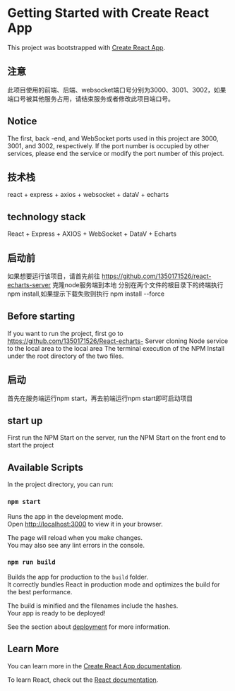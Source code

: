 # Getting Started with Create React App

This project was bootstrapped with [Create React App](https://github.com/facebook/create-react-app).
## 注意
此项目使用的前端、后端、websocket端口号分别为3000、3001、3002，如果端口号被其他服务占用，请结束服务或者修改此项目端口号。
## Notice
The first, back -end, and WebSocket ports used in this project are 3000, 3001, and 3002, respectively. If the port number is occupied by other services, please end the service or modify the port number of this project.

## 技术栈
react + express + axios + websocket + dataV + echarts 
## technology stack
React + Express + AXIOS + WebSocket + DataV + Echarts

## 启动前
如果想要运行该项目，请首先前往 https://github.com/1350171526/react-echarts-server 克隆node服务端到本地
分别在两个文件的根目录下的终端执行 npm install,如果提示下载失败则执行 npm install --force
## Before starting
If you want to run the project, first go to https://github.com/1350171526/React-echarts- Server cloning Node service to the local area to the local area
The terminal execution of the NPM Install under the root directory of the two files.

## 启动
首先在服务端运行npm start，再去前端运行npm start即可启动项目
## start up
First run the NPM Start on the server, run the NPM Start on the front end to start the project
## Available Scripts

In the project directory, you can run:

### `npm start`

Runs the app in the development mode.\
Open [http://localhost:3000](http://localhost:3000) to view it in your browser.

The page will reload when you make changes.\
You may also see any lint errors in the console.

### `npm run build`

Builds the app for production to the `build` folder.\
It correctly bundles React in production mode and optimizes the build for the best performance.

The build is minified and the filenames include the hashes.\
Your app is ready to be deployed!

See the section about [deployment](https://facebook.github.io/create-react-app/docs/deployment) for more information.

## Learn More

You can learn more in the [Create React App documentation](https://facebook.github.io/create-react-app/docs/getting-started).

To learn React, check out the [React documentation](https://reactjs.org/).

